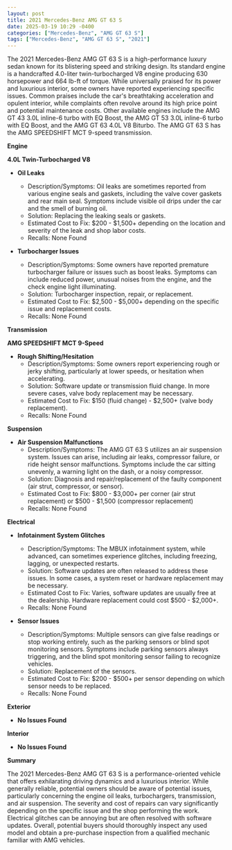 ```yaml
---
layout: post
title: 2021 Mercedes-Benz AMG GT 63 S
date: 2025-03-19 10:29 -0400
categories: ["Mercedes-Benz", "AMG GT 63 S"]
tags: ["Mercedes-Benz", "AMG GT 63 S", "2021"]
---
```

The 2021 Mercedes-Benz AMG GT 63 S is a high-performance luxury sedan known for its blistering speed and striking design. Its standard engine is a handcrafted 4.0-liter twin-turbocharged V8 engine producing 630 horsepower and 664 lb-ft of torque. While universally praised for its power and luxurious interior, some owners have reported experiencing specific issues. Common praises include the car's breathtaking acceleration and opulent interior, while complaints often revolve around its high price point and potential maintenance costs. Other available engines include the AMG GT 43 3.0L inline-6 turbo with EQ Boost, the AMG GT 53 3.0L inline-6 turbo with EQ Boost, and the AMG GT 63 4.0L V8 Biturbo. The AMG GT 63 S has the AMG SPEEDSHIFT MCT 9-speed transmission.

**Engine**

**4.0L Twin-Turbocharged V8**

*   **Oil Leaks**
    *   Description/Symptoms: Oil leaks are sometimes reported from various engine seals and gaskets, including the valve cover gaskets and rear main seal. Symptoms include visible oil drips under the car and the smell of burning oil.
    *   Solution: Replacing the leaking seals or gaskets.
    *   Estimated Cost to Fix: $200 - $1,500+ depending on the location and severity of the leak and shop labor costs.
    *   Recalls: None Found

*   **Turbocharger Issues**
    *   Description/Symptoms: Some owners have reported premature turbocharger failure or issues such as boost leaks. Symptoms can include reduced power, unusual noises from the engine, and the check engine light illuminating.
    *   Solution: Turbocharger inspection, repair, or replacement.
    *   Estimated Cost to Fix: $2,500 - $5,000+ depending on the specific issue and replacement costs.
    *   Recalls: None Found

**Transmission**

**AMG SPEEDSHIFT MCT 9-Speed**

*   **Rough Shifting/Hesitation**
    *   Description/Symptoms: Some owners report experiencing rough or jerky shifting, particularly at lower speeds, or hesitation when accelerating.
    *   Solution: Software update or transmission fluid change. In more severe cases, valve body replacement may be necessary.
    *   Estimated Cost to Fix: $150 (fluid change) - $2,500+ (valve body replacement).
    *   Recalls: None Found

**Suspension**

*   **Air Suspension Malfunctions**
    *   Description/Symptoms: The AMG GT 63 S utilizes an air suspension system. Issues can arise, including air leaks, compressor failure, or ride height sensor malfunctions. Symptoms include the car sitting unevenly, a warning light on the dash, or a noisy compressor.
    *   Solution: Diagnosis and repair/replacement of the faulty component (air strut, compressor, or sensor).
    *   Estimated Cost to Fix: $800 - $3,000+ per corner (air strut replacement) or $500 - $1,500 (compressor replacement)
    *   Recalls: None Found

**Electrical**

*   **Infotainment System Glitches**
    *   Description/Symptoms: The MBUX infotainment system, while advanced, can sometimes experience glitches, including freezing, lagging, or unexpected restarts.
    *   Solution: Software updates are often released to address these issues. In some cases, a system reset or hardware replacement may be necessary.
    *   Estimated Cost to Fix: Varies, software updates are usually free at the dealership. Hardware replacement could cost $500 - $2,000+.
    *   Recalls: None Found

*   **Sensor Issues**
    * Description/Symptoms: Multiple sensors can give false readings or stop working entirely, such as the parking sensors or blind spot monitoring sensors. Symptoms include parking sensors always triggering, and the blind spot monitoring sensor failing to recognize vehicles.
    * Solution: Replacement of the sensors.
    * Estimated Cost to Fix: $200 - $500+ per sensor depending on which sensor needs to be replaced.
    * Recalls: None Found

**Exterior**

*   **No Issues Found**

**Interior**

*   **No Issues Found**

**Summary**

The 2021 Mercedes-Benz AMG GT 63 S is a performance-oriented vehicle that offers exhilarating driving dynamics and a luxurious interior. While generally reliable, potential owners should be aware of potential issues, particularly concerning the engine oil leaks, turbochargers, transmission, and air suspension. The severity and cost of repairs can vary significantly depending on the specific issue and the shop performing the work. Electrical glitches can be annoying but are often resolved with software updates. Overall, potential buyers should thoroughly inspect any used model and obtain a pre-purchase inspection from a qualified mechanic familiar with AMG vehicles.

